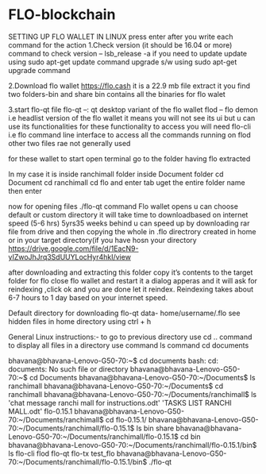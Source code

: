 # FLO-blockchain

SETTING UP FLO WALLET IN LINUX
press enter after you write each command for the action
1.Check version (it should be 16.04 or more)
 command to check version –  lsb_release -a
if you need to update update using  sudo apt-get update command
upgrade s/w using sudo apt-get upgrade command

2.Download flo wallet
https://flo.cash 
it is a 22.9 mb file
extract it you find two folders-bin and share
bin contains all the binaries for flo walet

3.start flo-qt file
flo-qt –: qt desktop variant of the flo wallet
flod – flo demon i.e headlist version of the flo wallet
it means you will not see its ui but u can use its functionalities
for these functionality to access you will need flo-cli i.e flo command line interface to access all the commands running on flod
other two files rae not generally used

for these wallet to start open terminal
go to the folder having flo extracted

In my case it is inside ranchimall folder inside Document folder
cd Document
cd ranchimall
cd flo and enter tab uget the entire folder name then enter

now for opening files
./flo-qt command
Flo wallet opens
u can choose default or custom directory 
it will take time to downloadbased on internet speed (5-6 hrs)
5yrs35 weeks behind
u can speed up by downloading rar file from drive and then copying the whole in .flo directrory created in home or in your target directory(if you have hosn your directory
https://drive.google.com/file/d/1EacN9-yIZwoJhJrq3SdUUYLocHyr4hkI/view


after downloading and extracting this folder copy it’s contents to the target folder for flo
close flo wallet and restart it
a dialog apperas and it will ask for reindexing ,click ok and you are done let it reindex.
Reindexing takes about 6-7 hours to 1 day based on your internet speed.


Default directory for downloading flo-qt data- home/username/.flo
see hidden files in home directory using ctrl + h

General Linux instructions:-
to go to previous directory  use cd .. command
to display all files in a directory use command ls command
cd documents


bhavana@bhavana-Lenovo-G50-70:~$ cd documents
bash: cd: documents: No such file or directory
bhavana@bhavana-Lenovo-G50-70:~$ cd Documents
bhavana@bhavana-Lenovo-G50-70:~/Documents$ ls
ranchimall
bhavana@bhavana-Lenovo-G50-70:~/Documents$ cd ranchimall
bhavana@bhavana-Lenovo-G50-70:~/Documents/ranchimall$ ls
'chat message ranchi mall for instructions.odt'  'TASKS LIST RANCHI MALL.odt'
 flo-0.15.1
bhavana@bhavana-Lenovo-G50-70:~/Documents/ranchimall$ cd flo-0.15.1/
bhavana@bhavana-Lenovo-G50-70:~/Documents/ranchimall/flo-0.15.1$ ls
bin  share
bhavana@bhavana-Lenovo-G50-70:~/Documents/ranchimall/flo-0.15.1$ cd bin
bhavana@bhavana-Lenovo-G50-70:~/Documents/ranchimall/flo-0.15.1/bin$ ls
flo-cli  flod  flo-qt  flo-tx  test_flo
bhavana@bhavana-Lenovo-G50-70:~/Documents/ranchimall/flo-0.15.1/bin$ ./flo-qt











